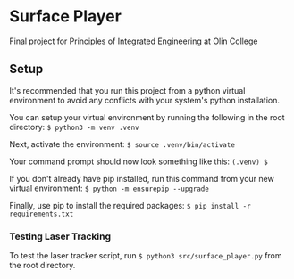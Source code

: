 # Surface Player
Final project for Principles of Integrated Engineering at Olin College

## Setup
It's recommended that you run this project from a python virtual environment to avoid any conflicts with your system's python installation.

You can setup your virtual environment by running the following in the root directory:
`$ python3 -m venv .venv`

Next, activate the environment:
`$ source .venv/bin/activate`

Your command prompt should now look something like this:
`(.venv) $`

If you don't already have pip installed, run this command from your new virtual environment:
`$ python -m ensurepip --upgrade`

Finally, use pip to install the required packages:
`$ pip install -r requirements.txt`

### Testing Laser Tracking
To test the laser tracker script, run `$ python3 src/surface_player.py` from the root directory.